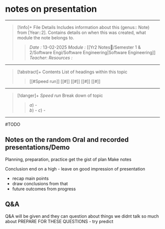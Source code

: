 # notes on presentation
---
> [!info]+ File Details
> Includes information about this (genus:: Note) from [Year::2]. Contains details on when this was created, what module the note belongs to.
> > *Date :*  13-02-2025
> > *Module :* [[Yr2 Notes📘/Semester 1 & 2/Software Engi/Software Engineering|Software Engineering]]
> > *Teacher*: 
> > *Resources :*

---
> [!abstract]+ Contents
> List of headings within this topic
> > [[#Speed run]]
> [[#]]
> [[#]]
> [[#]]
> [[#]]

--- 
> [!danger]+ *Speed run*
> Break down of topic 
> > $a)$ -  
> $b)$ - 
> $c)$ - 

---

#TODO 

## Notes on the random Oral and recorded presentations/Demo

Planning, preparation, practice
get the gist of plan 
Make notes

Conclusion end on a high - leave on good impression of presentation
- recap main points
- draw conclusions from that
- future outcomes from progress

## **Q&A** 

Q&A will be given and they can question about things we didnt talk so much about
PREPARE FOR THESE QUESTIONS - try predict

